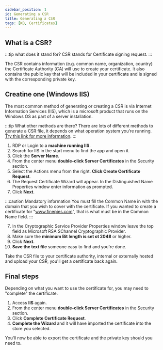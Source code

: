 ```yaml
---
sidebar_position: 1
id: Generating a CSR
title: Generating a CSR
tags: [KB, Certificates]
---
```


## What is a CSR?

:::tip what does it stand for?
CSR stands for Certificate signing request.
:::

The CSR contains information (e.g. common name, organization, country) the Certificate Authority (CA) will use to create your certificate. It also contains the public key that will be included in your certificate and is signed with the corresponding private key. 

## Creatine one (Windows IIS)

The most common method of generating or creating a CSR is via Internet Information Services (IIS), which is a microsoft product that runs on the Windows OS as part of a server installation.

:::tip What other methods are there?
There are lots of different methods to generate a CSR file, it depends on what operation system you're running. [Try this link for more information](https://support.globalsign.com/ssl/ssl-certificates-installation/certificate-signing-request-csr-overview).
:::

1. RDP or Login to a **machine running IIS**.
2. Search for IIS in the start menu to find the app and open it.
3. Click the **Server Name**.
4. From the center menu **double-click Server Certificates** in the Security section.
5. Select the Actions menu from the right. **Click Create Certificate Request**.
6. The Request Certificate Wizard will appear. In the Distinguished Name Properties window enter information as prompted. 
7. Click **Next**.

:::caution Mandatory information
You must fill the Common Name in with the domain that you wish to cover with the certificate. If you wanted to create a certificate for "www.finepies.com", that is what must be in the Common Name field.
:::

7. In the Cryptographic Service Provider Properties window leave the top field as Microsoft RSA SChannel Cryptographic Provider. 
8. Make sure the **minimum Bit length is set ot 2048** or higher.
9. Click **Next**.
10. **Save the text file** someone easy to find and you're done.

Take the CSR file to your certificate authority, internal or externally hosted and upload your CSR, you'll get a certificate back again.

## Final steps

Depending on what you want to use the certificate for, you may need to "complete" the certificate.

1. Access **IIS** again.
2. From the center menu **double-click Server Certificates** in the Security section.
3. Click **Complete Certificate Request**.
4. **Complete the Wizard** and it will have imported the certificate into the store you selected.

You'll now be able to export the certificate and the private key should you need to.